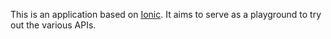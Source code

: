 This is an application based on [Ionic](http://ionicframework.com/docs/). It aims to serve as a playground to try out the various APIs.

